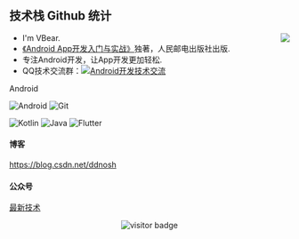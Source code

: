 ## 技术栈 Github 统计
<img align="right" src="https://github-readme-stats.vercel.app/api?username=ddnosh&show_icons=true">

- I'm VBear.
- [《Android App开发入门与实战》](https://item.jd.com/12696227.html)独著，人民邮电出版社出版.
- 专注Android开发，让App开发更加轻松.
- QQ技术交流群：<a target="_blank" href="//shang.qq.com/wpa/qunwpa?idkey=5867e988b85eecbb8c50bedab9810624fc017ce71098ae9394e7c935a4125281"><img border="0" src="http://pub.idqqimg.com/wpa/images/group.png" alt="Android开发技术交流" title="Android开发技术交流"></a>

Android

![Android](https://img.shields.io/badge/-Android-green?style=for-the-badge&logo=android&logoColor=%000000)
![Git](https://img.shields.io/badge/-Git-blue?style=for-the-badge&logo=git&logoColor=%000000)

![Kotlin](https://img.shields.io/badge/-Kotlin-blueviolet?style=for-the-badge&logo=kotlin&logoColor=%000000)
![Java](https://img.shields.io/badge/-Java-orange?style=for-the-badge&logo=java&logoColor=%000000)
![Flutter](https://img.shields.io/badge/-Flutter-9cf?style=for-the-badge&logo=flutter&logoColor=%000000)

#### 博客
https://blog.csdn.net/ddnosh

#### 公众号
[最新技术](https://img-blog.csdnimg.cn/6708fa3acc404196912a0a2b702257c8.png?x-oss-process=image/watermark,type_d3F5LXplbmhlaQ,shadow_50,text_Q1NETiBAW-Wbveawkeeoi-W6j-WRmF0=,size_11,color_FFFFFF,t_70,g_se,x_16)

<!-- 访客 -->
<p align="center">
  <img src="https://visitor-badge.glitch.me/badge?page_id=ddnosh.ddnosh" alt="visitor badge"/>
</p>
